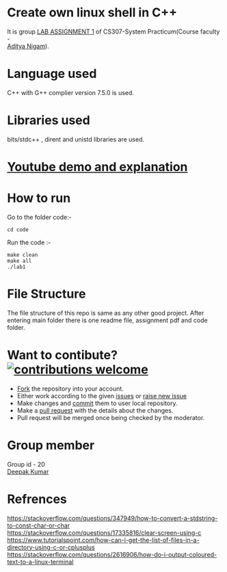 # Create own linux shell in C++
It is group [LAB ASSIGNMENT 1](/CS307_Assignment_1__2020__OS.pdf) of CS307-System Practicum(Course faculty - 	
[Aditya Nigam](https://faculty.iitmandi.ac.in/~aditya/)). </br>

# Language used
C++ with G++ complier version 7.5.0 is used.

# Libraries used
bits/stdc++ , dirent and unistd libraries are used.

# [Youtube demo and explanation](https://youtu.be/ghlSUnWvPHU)

# How to run
Go to the folder code:-

    cd code

Run the code :-

    make clean
    make all
    ./lab1

# File Structure
The file structure of this repo is same as any other good project. After entering main folder there is one readme file, assignment pdf and code folder.

# Want to contibute? [![contributions welcome](https://img.shields.io/badge/contributions-welcome-brightgreen.svg?style=flat)](https://github.com/deepakjnv880/Create_own_linux_shell_in_CPP/issues)
* [Fork](https://help.github.com/en/github/getting-started-with-github/fork-a-repo) the repository into your account.
* Either work according to the given [issues](https://github.com/deepakjnv880/Create_own_linux_shell_in_CPP/issues) or [raise new issue](https://github.com/deepakjnv880/Create_own_linux_shell_in_CPP/issues/new)
* Make changes and [commit](https://help.github.com/en/desktop/contributing-to-projects/committing-and-reviewing-changes-to-your-project) them to user local repository.
* Make a [pull request](https://help.github.com/en/github/collaborating-with-issues-and-pull-requests/creating-a-pull-request) with the details about the changes.
* Pull request will be merged once being checked by the moderator.

# Group member
Group id - 20  
[Deepak Kumar](https://github.com/deepakjnv880)  

# Refrences
https://stackoverflow.com/questions/347949/how-to-convert-a-stdstring-to-const-char-or-char  
https://stackoverflow.com/questions/17335816/clear-screen-using-c  
https://www.tutorialspoint.com/how-can-i-get-the-list-of-files-in-a-directory-using-c-or-cplusplus  
https://stackoverflow.com/questions/2616906/how-do-i-output-coloured-text-to-a-linux-terminal  
